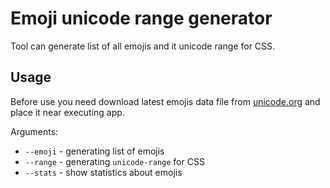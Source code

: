 # Emoji unicode range generator

Tool can generate list of all emojis and it unicode range for CSS.

## Usage

Before use you need download latest emojis data file from [unicode.org](https://unicode.org/Public/emoji/12.0/emoji-test.txt) and place it near executing app.

Arguments:
 - `--emoji` - generating list of emojis
 - `--range` - generating `unicode-range` for CSS
 - `--stats` - show statistics about emojis
